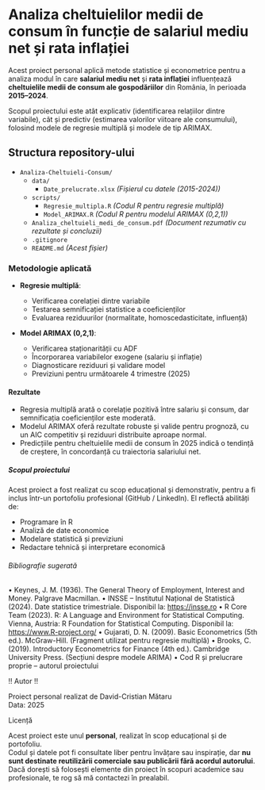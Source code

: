 # Analiza cheltuielilor medii de consum în funcție de salariul mediu net și rata inflației

Acest proiect personal aplică metode statistice și econometrice pentru a analiza modul în care **salariul mediu net** și **rata inflației** influențează **cheltuielile medii de consum ale gospodăriilor** din România, în perioada **2015–2024**.

Scopul proiectului este atât explicativ (identificarea relațiilor dintre variabile), cât și predictiv (estimarea valorilor viitoare ale consumului), folosind modele de regresie multiplă și modele de tip ARIMAX.

## Structura repository-ului

- `Analiza-Cheltuieli-Consum/`
  - `data/`
    - `Date_prelucrate.xlsx`                                *(Fișierul cu datele (2015-2024))*
  - `scripts/`
    - `Regresie_multipla.R`                                 *(Codul R pentru regresie multiplă)*
    - `Model_ARIMAX.R`                                      *(Codul R pentru modelul ARIMAX (0,2,1))*
  - `Analiza_cheltuieli_medi_de_consum.pdf`                 *(Document rezumativ cu rezultate și concluzii)*
  - `.gitignore`
  - `README.md`                                             *(Acest fișier)*


### Metodologie aplicată

- **Regresie multiplă**:
  - Verificarea corelației dintre variabile
  - Testarea semnificației statistice a coeficienților
  - Evaluarea reziduurilor (normalitate, homoscedasticitate, influență)

- **Model ARIMAX (0,2,1)**:
  - Verificarea staționarității cu ADF
  - Încorporarea variabilelor exogene (salariu și inflație)
  - Diagnosticare reziduuri și validare model
  - Previziuni pentru următoarele 4 trimestre (2025)

####  Rezultate

- Regresia multiplă arată o corelație pozitivă între salariu și consum, dar semnificația coeficienților este moderată.
- Modelul ARIMAX oferă rezultate robuste și valide pentru prognoză, cu un AIC competitiv și reziduuri distribuite aproape normal.
- Predicțiile pentru cheltuielile medii de consum în 2025 indică o tendință de creștere, în concordanță cu traiectoria salariului net.

#####  Scopul proiectului

Acest proiect a fost realizat cu scop educațional și demonstrativ, pentru a fi inclus într-un portofoliu profesional (GitHub / LinkedIn). El reflectă abilități de:

- Programare în R
- Analiză de date economice
- Modelare statistică și previziuni
- Redactare tehnică și interpretare economică

###### Bibliografie sugerată

•	Keynes, J. M. (1936). The General Theory of Employment, Interest and Money. Palgrave Macmillan.
•	INSSE – Institutul Național de Statistică (2024). Date statistice trimestriale. Disponibil la: https://insse.ro
•	R Core Team (2023). R: A Language and Environment for Statistical Computing. Vienna, Austria: R Foundation for Statistical Computing. Disponibil la: https://www.R-project.org/
•	Gujarati, D. N. (2009). Basic Econometrics (5th ed.). McGraw-Hill. (Fragment utilizat pentru regresie multiplă)
•	Brooks, C. (2019). Introductory Econometrics for Finance (4th ed.). Cambridge University Press. (Secțiuni despre modele ARIMA)
•	Cod R și prelucrare proprie – autorul proiectului


!! Autor !!

Proiect personal realizat de David-Cristian Mătaru  
Data: 2025

Licență

Acest proiect este unul **personal**, realizat în scop educațional și de portofoliu.  
Codul și datele pot fi consultate liber pentru învățare sau inspirație, dar **nu sunt destinate reutilizării comerciale sau publicării fără acordul autorului**.
Dacă dorești să folosești elemente din proiect în scopuri academice sau profesionale, te rog să mă contactezi în prealabil.
